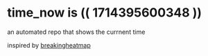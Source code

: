 # time_now is (( 1714395600348 ))

an automated repo that shows the currnent time

inspired by [breakingheatmap](https://github.com/breakingheatmap/breakingheatmap)